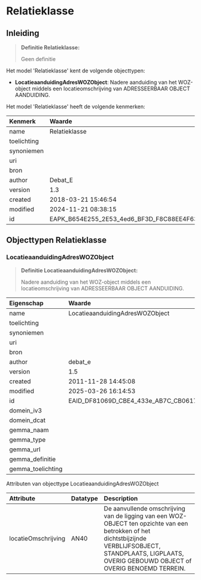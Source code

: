 # Relatieklasse
## Inleiding
> **Definitie Relatieklasse:** 
>
> Geen definitie

Het model 'Relatieklasse' kent de volgende objecttypen:

* **LocatieaanduidingAdresWOZObject**: Nadere aanduiding van het WOZ-object middels een locatieomschrijving van ADRESSEERBAAR OBJECT AANDUIDING.


Het model 'Relatieklasse' heeft de volgende kenmerken:

| Kenmerk | Waarde |
| :--- | :------ |
| name | Relatieklasse |
| toelichting |  |
| synoniemen |  |
| uri |  |
| bron |  |
| author | Debat_E |
| version | 1.3 |
| created | 2018-03-21 15:46:54 |
| modified | 2024-11-21 08:38:15 |
| id | EAPK_B654E255_2E53_4ed6_BF3D_F8C88EE4F63A |


## Objecttypen Relatieklasse


### LocatieaanduidingAdresWOZObject
> **Definitie LocatieaanduidingAdresWOZObject:** 
>
> Nadere aanduiding van het WOZ-object middels een locatieomschrijving van ADRESSEERBAAR OBJECT AANDUIDING.

| Eigenschap | Waarde |
| :--- | :------ |
| name | LocatieaanduidingAdresWOZObject |
| toelichting |  |
| synoniemen |  |
| uri |  |
| bron |  |
| author | debat_e |
| version | 1.5 |
| created | 2011-11-28 14:45:08 |
| modified | 2025-03-26 16:14:53 |
| id | EAID_DF81069D_CBE4_433e_AB7C_CB06170275C9 |
| domein_iv3 |  |
| domein_dcat |  |
| gemma_naam |  |
| gemma_type |  |
| gemma_url |  |
| gemma_definitie |  |
| gemma_toelichting |  |


Attributen van objecttype LocatieaanduidingAdresWOZObject

| Attribute | Datatype | Description |
| :--- | :--- | :--- |
| locatieOmschrijving | AN40 | De aanvullende omschrijving van de ligging van een WOZ-OBJECT ten opzichte van een betrokken of het dichtstbijzijnde VERBLIJFSOBJECT, STANDPLAATS, LIGPLAATS, OVERIG GEBOUWD OBJECT of OVERIG BENOEMD TERREIN. |






